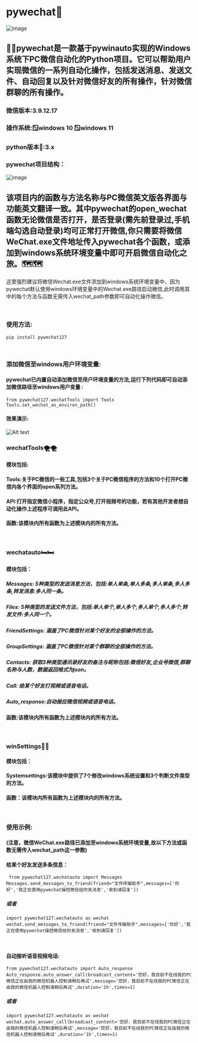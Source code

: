 # pywechat🥇
![image](https://github.com/Hello-Mr-Crab/pywechat/blob/main/pics/introduction.jpg)
## 🍬🍬pywechat是一款基于pywinauto实现的Windows系统下PC微信自动化的Python项目。它可以帮助用户实现微信的一系列自动化操作，包括发送消息、发送文件、自动回复以及针对微信好友的所有操作，针对微信群聊的所有操作。

### 微信版本:3.9.12.17
### 操作系统:🪟windows 10 🪟windows 11
### python版本🐍:3.x
### pywechat项目结构：
![image](https://github.com/Hello-Mr-Crab/pywechat/blob/main/pics/pywechat_structure.jpg)
<br>

##     该项目内的函数与方法名称与PC微信英文版各界面与功能英文翻译一致。其中pywechat的open_wechat函数无论微信是否打开，是否登录(需先前登录过,手机端勾选自动登录)均可正常打开微信,你只需要将微信WeChat.exe文件地址传入pywechat各个函数，或添加到windows系统环境变量中即可开启微信自动化之旅。🗺️🗺️
这里强烈建议将微信Wechat.exe文件添加到windows系统环境变量中，因为pywechat默认使用windows环境变量中的Wechat.exe路径启动微信,此时调用其中的每个方法与函数无需传入wechat_path参数即可自动化操作微信。

<br>

### 使用方法:
```
pip install pywechat127
```
<br>

### 添加微信至windows用户环境变量:
#### pywechat已内置自动添加微信至用户环境变量的方法,运行下列代码即可自动添加微信路径至windows用户变量 :
```
from pywechat127.wechatTools import Tools
Tools.set_wechat_as_environ_path()
```
#### 效果演示:
![Alt text](https://github.com/Hello-Mr-Crab/pywechat/blob/main/pics/演示效果.gif)
<br>

### wechatTools🌪️🌪️
#### 模块包括:
#### Tools:关于PC微信的一些工具,包括3个关于PC微信程序的方法和10个打开PC微信内各个界面的open系列方法。
#### API:打开指定微信小程序，指定公众号,打开视频号的功能，若有其他开发者想自动化操作上述程序可调用此API。
#### 函数:该模块内所有函数为上述模块内的所有方法。
<br>

### wechatauto🛏️🛏️
#### 模块包括：
##### Messages: 5种类型的发送消息方法，包括:单人单条,单人多条,多人单条,多人多条,转发消息:多人同一条。 
##### Files: 5种类型的发送文件方法，包括:单人单个,单人多个,多人单个,多人多个,转发文件:多人同一个。
##### FriendSettings: 涵盖了PC微信针对某个好友的全部操作的方法。
##### GroupSettings: 涵盖了PC微信针对某个群聊的全部操作的方法。
##### Contacts: 获取3种类型通讯录好友的备注与昵称包括:微信好友,企业号微信,群聊名称与人数，数据返回格式为json。
##### Call: 给某个好友打视频或语音电话。
##### Auto_response:自动接应微信视频或语音电话。
#### 函数:该模块内所有函数为上述模块内的所有方法。  
<br>

### winSettings🔹🔹
#### 模块包括：
#### Systemsettings:该模块中提供了7个修改windows系统设置和3个判断文件类型的方法。
#### 函数：该模块内所有函数为上述模块内的所有方法。
<br>

### 使用示例:
#### (注意，微信WeChat.exe路径已添加至windows系统环境变量,故以下方法或函数无需传入wechat_path这一参数)
#### 给某个好友发送多条信息：
```
 from pywechat127.wechatauto import Messages
Messages.send_messages_to_friend(friend="文件传输助手",messages=['你好','我正在使用pywechat操控微信给你发消息','收到请回复'])
```
##### 或者
```
import pywechat127.wechatauto as wechat
wechat.send_messages_to_friend(friend="文件传输助手",messages=['你好','我正在使用pywechat操控微信给你发消息','收到请回复'])
```
<br>

#### 自动接听语音视频电话:
```
from pywechat127.wechatauto import Auto_response
Auto_response.auto_answer_call(broadcast_content='您好，我目前不在线我的PC微信正在由我的微信机器人控制请稍后再试',message='您好，我目前不在线我的PC微信正在由我的微信机器人控制请稍后再试',duration='1h',times=1)
```
##### 或者
```
import pywechat127.wechatauto as wechat
wechat.auto_answer_call(broadcast_content='您好，我目前不在线我的PC微信正在由我的微信机器人控制请稍后再试',message='您好，我目前不在线我的PC微信正在由我的微信机器人控制请稍后再试',duration='1h',times=1)
```
